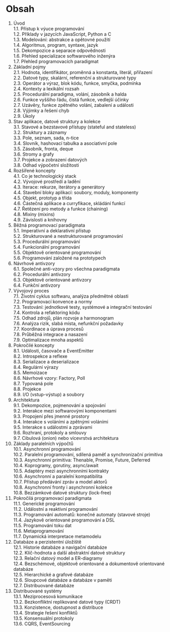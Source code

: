 # Obsah

1. Úvod  
   1.1. Přístup k výuce programování  
   1.2. Příklady v jazycích JavaScript, Python a C  
   1.3. Modelování: abstrakce a opětovné použití  
   1.4. Algoritmus, program, syntaxe, jazyk  
   1.5. Dekompozice a separace odpovědnosti  
   1.6. Přehled specializace softwarového inženýra  
   1.7. Přehled programovacích paradigmat
2. Základní pojmy  
   2.1. Hodnota, identifikátor, proměnná a konstanta, literál, přiřazení  
   2.2. Datové typy, skalární, referenční a strukturované typy  
   2.3. Operátor a výraz, blok kódu, funkce, smyčka, podmínka  
   2.4. Kontexty a lexikální rozsah  
   2.5. Procedurální paradigma, volání, zásobník a halda  
   2.6. Funkce vyššího řádu, čistá funkce, vedlejší účinky  
   2.7. Uzávěry, funkce zpětného volání, zabalení a události  
   2.8. Výjimky a řešení chyb  
   2.9. Úkoly
3. Stav aplikace, datové struktury a kolekce  
   3.1. Stavové a bezstavové přístupy (stateful and stateless)  
   3.2. Struktury a záznamy  
   3.3. Pole, seznam, sada, n-tice  
   3.4. Slovník, hashovací tabulka a asociativní pole  
   3.5. Zásobník, fronta, deque  
   3.6. Stromy a grafy  
   3.7. Projekce a zobrazení datových  
   3.8. Odhad výpočetní složitosti
4. Rozšířené koncepty  
   4.1. Co je technologický stack  
   4.2. Vývojové prostředí a ladění  
   4.3. Iterace: rekurze, iterátory a generátory  
   4.4. Stavební bloky aplikací: soubory, moduly, komponenty  
   4.5. Objekt, prototyp a třída  
   4.6. Částečná aplikace a curryfikace, skládání funkcí  
   4.7. Řetězení pro metody a funkce (chaining)  
   4.8. Mixiny (mixins)  
   4.9. Závislosti a knihovny
5. Běžná programovací paradigmata  
   5.1. Imperativní a deklarativní přístup  
   5.2. Strukturované a nestrukturované programování  
   5.3. Procedurální programování  
   5.4. Funkcionální programování  
   5.5. Objektově orientované programování  
   5.6. Programování založené na prototypech
6. Návrhové antivzory  
   6.1. Společné anti-vzory pro všechna paradigmata  
   6.2. Procedurální antivzory  
   6.3. Objektově orientované antivzory  
   6.4. Funkční antivzory
7. Vývojový proces  
   7.1. Životní cyklus softwaru, analýza předmětné oblasti  
   7.2. Programovací konvence a normy  
   7.3. Testování: jednotkové testy, systémové a integrační testování  
   7.4. Kontrola a refaktoring kódu  
   7.5. Odhad zdrojů, plán rozvoje a harmonogram  
   7.6. Analýza rizik, slabá místa, nefunkční požadavky  
   7.7. Koordinace a úprava procesů  
   7.8. Průběžná integrace a nasazení  
   7.9. Optimalizace mnoha aspektů
8. Pokročilé koncepty  
   8.1. Události, časovače a EventEmitter  
   8.2. Introspekce a reflexe  
   8.3. Serializace a deserializace  
   8.4. Regulární výrazy  
   8.5. Memoizace  
   8.6. Návrhové vzory: Factory, Poll  
   8.7. Typovaná pole  
   8.8. Projekce  
   8.9. I/O (vstup-výstup) a soubory
9. Architektura  
   9.1. Dekompozice, pojmenování a spojování  
   9.2. Interakce mezi softwarovými komponentami  
   9.3. Propojení přes jmenné prostory  
   9.4. Interakce s voláními a zpětnými voláními  
   9.5. Interakce s událostmi a zprávami  
   9.6. Rozhraní, protokoly a smlouvy  
   9.7. Cibulová (onion) nebo vícevrstvá architektura
10. Základy paralelních výpočtů  
    10.1. Asynchronní programování  
    10.2. Paralelní programování, sdílená paměť a synchronizační primitiva  
    10.3. Asynchronní primitiva: Thenable, Promise, Future, Deferred  
    10.4. Koprogramy, gorutiny, async/await  
    10.5. Adaptéry mezi asynchronními kontrakty  
    10.6. Asynchronní a paralelní kompatibilita  
    10.7. Přístup předávání zpráv a model aktorů  
    10.8. Asynchronní fronty i asynchronní kolekce  
    10.8. Bezzámkové datové struktury (lock-free)
11. Pokročilá programovací paradigmata  
    11.1. Generické programování  
    11.2. Událostní a reaktivní programování  
    11.3. Programování automatů: konečné automaty (stavové stroje)  
    11.4. Jazykově orientované programování a DSL  
    11.5. Programování toku dat  
    11.6. Metaprogramování  
    11.7. Dynamická interpretace metamodelu
12. Databáze a perzistentní úložiště  
    12.1. Historie databáze a navigační databáze  
    12.2. Klíč-hodnota a další abstraktní datové struktury  
    12.3. Relační datový model a ER-diagramy  
    12.4. Bezschémové, objektově orientované a dokumentově orientované databáze  
    12.5. Hierarchické a grafové databáze  
    12.6. Sloupcové databáze a databáze v paměti  
    12.7. Distribuované databáze
13. Distribuované systémy  
    13.1. Meziprocesová komunikace  
    13.2. Bezkonfliktní replikované datové typy (CRDT)  
    13.3. Konzistence, dostupnost a distribuce  
    13.4. Strategie řešení konfliktů  
    13.5. Konsensuální protokoly  
    13.6. CQRS, EventSourcing
